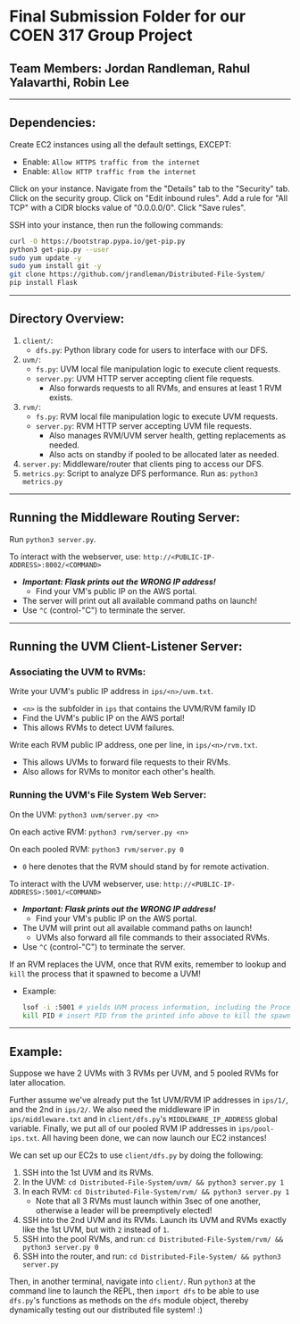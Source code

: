 # Final Submission Folder for our COEN 317 Group Project

## Team Members: Jordan Randleman, Rahul Yalavarthi, Robin Lee

--------------------------------------------------------------------
## Dependencies:

Create EC2 instances using all the default settings, EXCEPT:
* Enable: `Allow HTTPS traffic from the internet`
* Enable: `Allow HTTP traffic from the internet`

Click on your instance. Navigate from the "Details" tab to the "Security" tab.
Click on the security group. Click on "Edit inbound rules".
Add a rule for "All TCP" with a CIDR blocks value of "0.0.0.0/0". Click "Save rules".

SSH into your instance, then run the following commands:

```sh
curl -O https://bootstrap.pypa.io/get-pip.py
python3 get-pip.py --user
sudo yum update -y
sudo yum install git -y
git clone https://github.com/jrandleman/Distributed-File-System/
pip install Flask
```

--------------------------------------------------------------------
## Directory Overview:

1. `client/`:
   * `dfs.py`: Python library code for users to interface with our DFS.
2. `uvm/`:
   * `fs.py`: UVM local file manipulation logic to execute client requests.
   * `server.py`: UVM HTTP server accepting client file requests.
     - Also forwards requests to all RVMs, and ensures at least 1 RVM exists.
3. `rvm/`:
   * `fs.py`: RVM local file manipulation logic to execute UVM requests.
   * `server.py`: RVM HTTP server accepting UVM file requests.
     - Also manages RVM/UVM server health, getting replacements as needed.
     - Also acts on standby if pooled to be allocated later as needed.
4. `server.py`: Middleware/router that clients ping to access our DFS.
5. `metrics.py`: Script to analyze DFS performance. Run as: `python3 metrics.py`


--------------------------------------------------------------------
## Running the Middleware Routing Server:

Run `python3 server.py`.

To interact with the webserver, use: `http://<PUBLIC-IP-ADDRESS>:8002/<COMMAND>`
* ___Important: Flask prints out the WRONG IP address!___
  - Find your VM's public IP on the AWS portal.
* The server will print out all available command paths on launch!
* Use `^C` (control-"C") to terminate the server.


--------------------------------------------------------------------
## Running the UVM Client-Listener Server:

### Associating the UVM to RVMs:
Write your UVM's public IP address in `ips/<n>/uvm.txt`.
* `<n>` is the subfolder in `ips` that contains the UVM/RVM family ID
* Find the UVM's public IP on the AWS portal!
* This allows RVMs to detect UVM failures.

Write each RVM public IP address, one per line, in `ips/<n>/rvm.txt`.
* This allows UVMs to forward file requests to their RVMs.
* Also allows for RVMs to monitor each other's health.


### Running the UVM's File System Web Server:
On the UVM: `python3 uvm/server.py <n>`

On each active RVM: `python3 rvm/server.py <n>`

On each pooled RVM: `python3 rvm/server.py 0`
* `0` here denotes that the RVM should stand by for remote activation.

To interact with the UVM webserver, use: `http://<PUBLIC-IP-ADDRESS>:5001/<COMMAND>`
* ___Important: Flask prints out the WRONG IP address!___
  - Find your VM's public IP on the AWS portal.
* The UVM will print out all available command paths on launch!
  - UVMs also forward all file commands to their associated RVMs.
* Use `^C` (control-"C") to terminate the server.

If an RVM replaces the UVM, once that RVM exits, remember to lookup 
and `kill` the process that it spawned to become a UVM!
* Example:
  ```sh
  lsof -i :5001 # yields UVM process information, including the Process ID (PID)
  kill PID # insert PID from the printed info above to kill the spawned UVM
  ```


--------------------------------------------------------------------
## Example:

Suppose we have 2 UVMs with 3 RVMs per UVM, and 5 pooled RVMs for later allocation. 

Further assume we've already put the 1st UVM/RVM IP addresses in `ips/1/`, 
and the 2nd in `ips/2/`. We also need the middleware IP in `ips/middleware.txt` 
and in `client/dfs.py`'s `MIDDLEWARE_IP_ADDRESS` global variable. Finally, we put 
all of our pooled RVM IP addresses in `ips/pool-ips.txt`. All having been done, we 
can now launch our EC2 instances!

We can set up our EC2s to use `client/dfs.py` by doing the following:

1. SSH into the 1st UVM and its RVMs.
2. In the UVM: `cd Distributed-File-System/uvm/ && python3 server.py 1`
3. In each RVM: `cd Distributed-File-System/rvm/ && python3 server.py 1`
   * Note that all 3 RVMs must launch within 3sec of one another, otherwise a leader will be preemptively elected!
4. SSH into the 2nd UVM and its RVMs. Launch its UVM and RVMs exactly like the 1st UVM, but with `2` instead of `1`.
5. SSH into the pool RVMs, and run: `cd Distributed-File-System/rvm/ && python3 server.py 0`
6. SSH into the router, and run: `cd Distributed-File-System/ && python3 server.py`

Then, in another terminal, navigate into `client/`. Run `python3` at the command line to launch the REPL, 
then `import dfs` to be able to use `dfs.py`'s functions as methods on the `dfs` module object, thereby 
dynamically testing out our distributed file system! :)

